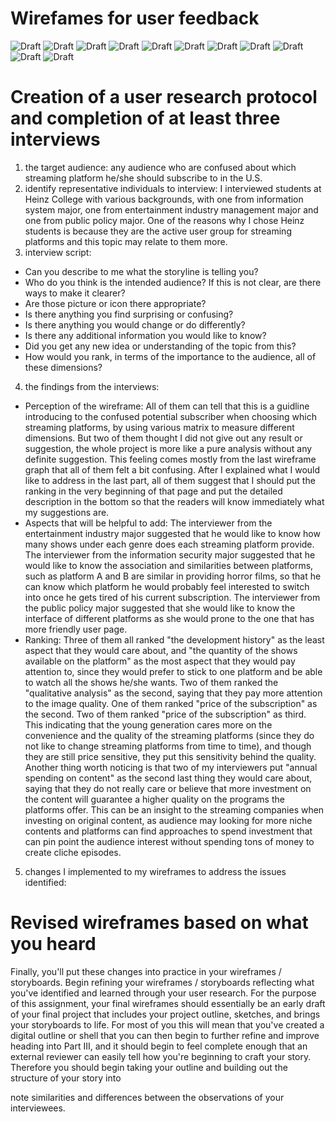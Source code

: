 # Wirefames for user feedback
![Draft](W1.png)
![Draft](W2.png)
![Draft](W3.png)
![Draft](W4.png)
![Draft](W5.png)
![Draft](W6.png)
![Draft](W7.png)
![Draft](W8.png)
![Draft](W9.png)
![Draft](W10.png)
![Draft](W11.png)

# Creation of a user research protocol and completion of at least three interviews
1. the target audience: any audience who are confused about which streaming platform he/she should subscribe to in the U.S.
2. identify representative individuals to interview: I interviewed students at Heinz College with various backgrounds, with one from information system major, one from entertainment industry management major and one from public policy major. One of the reasons why I chose Heinz students is because they are the active user group for streaming platforms and this topic may relate to them more.
3. interview script:
- Can you describe to me what the storyline is telling you?
- Who do you think is the intended audience? If this is not clear, are there ways to make it clearer?
- Are those picture or icon there appropriate?
- Is there anything you find surprising or confusing?
-	Is there anything you would change or do differently?
-	Is there any additional information you would like to know?
-	Did you get any new idea or understanding of the topic from this?
-	How would you rank, in terms of the importance to the audience, all of these dimensions?
4. the findings from the interviews:
- Perception of the wireframe:
All of them can tell that this is a guidline introducing to the confused potential subscriber when choosing which streaming platforms, by using various matrix to measure different dimensions. But two of them thought I did not give out any result or suggestion, the whole project is more like a pure analysis without any definite suggestion. This feeling comes mostly from the last wireframe graph that all of them felt a bit confusing. After I explained what I would like to address in the last part, all of them suggest that I should put the ranking in the very beginning of that page and put the detailed description in the bottom so that the readers will know immediately what my suggestions are.
- Aspects that will be helpful to add:
The interviewer from the entertainment industry major suggested that he would like to know how many shows under each genre does each streaming platform provide. The interviewer from the information security major suggested that he would like to know the association and similarities between platforms, such as platform A and B are similar in providing horror films, so that he can know which platform he would probably feel interested to switch into once he gets tired of his current subscription. The interviewer from the public policy major suggested that she would like to know the interface of different platforms as she would prone to the one that has more friendly user page.
-	Ranking:
Three of them all ranked "the development history" as the least aspect that they would care about, and "the quantity of the shows available on the platform" as the most aspect that they would pay attention to, since they would prefer to stick to one platform and be able to watch all the shows he/she wants. Two of them ranked the "qualitative analysis" as the second, saying that they pay more attention to the image quality. One of them ranked "price of the subscription" as the second. Two of them ranked "price of the subscription" as third. This indicating that the young generation cares more on the convenience and the quality of the streaming platforms (since they do not like to change streaming platforms from time to time), and though they are still price sensitive, they put this sensitivity behind the quality. Another thing worth noticing is that two of my interviewers put "annual spending on content" as the second last thing they would care about, saying that they do not really care or believe that more investment on the content will guarantee a higher quality on the programs the platforms offer. This can be an insight to the streaming companies when investing on original content, as audience may looking for more niche contents and platforms can find approaches to spend investment that can pin point the audience interest without spending tons of money to create cliche episodes.

5. changes I implemented to my wireframes to address the issues identified:


# Revised wireframes based on what you heard
Finally, you'll put these changes into practice in your wireframes / storyboards.  Begin refining your wireframes / storyboards reflecting what you've identified and learned through your user research.   For the purpose of this assignment, your final wireframes should essentially be an early draft of your final project that includes your project outline, sketches, and brings your storyboards to life.  For most of you this will mean that you've created a digital outline or shell that you can then begin to further refine and improve heading into Part III, and it should begin to feel complete enough that an external reviewer can easily tell how you're beginning to craft your story.  Therefore you should begin taking your outline and building out the structure of your story into 

 note similarities and differences between the observations of your interviewees.  

